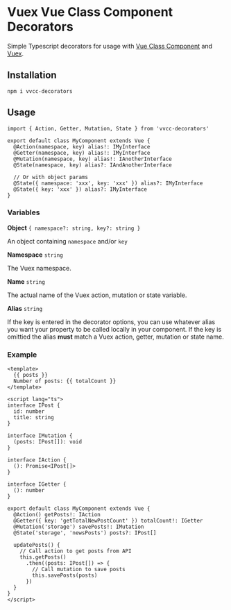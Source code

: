 # Vuex Vue Class Component Decorators

Simple Typescript decorators for usage with [Vue Class Component](https://github.com/vuejs/vue-class-component) and [Vuex](https://vuex.vuejs.org).

## Installation

```
npm i vvcc-decorators
```

## Usage

```
import { Action, Getter, Mutation, State } from 'vvcc-decorators'

export default class MyComponent extends Vue {
  @Action(namespace, key) alias!: IMyInterface
  @Getter(namespace, key) alias!: IMyInterface
  @Mutation(namespace, key) alias!: IAnotherInterface
  @State(namespace, key) alias?: IAndAnotherInterface

  // Or with object params
  @State({ namespace: 'xxx', key: 'xxx' }) alias?: IMyInterface
  @State({ key: 'xxx' }) alias?: IMyInterface
}
```


### Variables

**Object** `{ namespace?: string, key?: string }`

An object containing `namespace` and/or `key`

**Namespace** `string`

The Vuex namespace.

**Name** `string`

The actual name of the Vuex action, mutation or state variable.

**Alias** `string`

If the key is entered in the decorator options, you can use whatever alias you want your property to be called locally in your component. If the key is omittied the alias **must** match a Vuex action, getter, mutation or state name.

### Example

```
<template>
  {{ posts }}
  Number of posts: {{ totalCount }}
</template>

<script lang="ts">
interface IPost {
  id: number
  title: string
}

interface IMutation {
  (posts: IPost[]): void
}

interface IAction {
  (): Promise<IPost[]>
}

interface IGetter {
  (): number
}

export default class MyComponent extends Vue {
  @Action() getPosts!: IAction
  @Getter({ key: 'getTotalNewPostCount' }) totalCount!: IGetter
  @Mutation('storage') savePosts!: IMutation
  @State('storage', 'newsPosts') posts?: IPost[]

  updatePosts() {
    // Call action to get posts from API
    this.getPosts()
      .then((posts: IPost[]) => {
        // Call mutation to save posts 
        this.savePosts(posts)
      })
  }
}
</script>
```